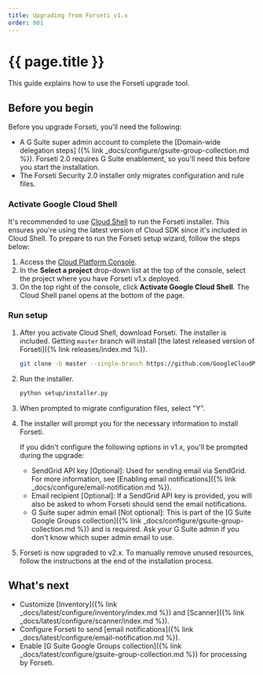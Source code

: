 ```yaml
---
title: Upgrading from Forseti v1.x
order: 001
---
```


# {{ page.title }}

This guide explains how to use the Forseti upgrade tool.

## Before you begin

Before you upgrade Forseti, you'll need the following:

  - A G Suite super admin account to complete the [Domain-wide delegation steps]
({% link _docs/configure/gsuite-group-collection.md %}). 
Forseti 2.0 requires G Suite enablement, so you'll need this before you start the installation.
  - The Forseti Security 2.0 installer only migrates configuration and rule files.


### Activate Google Cloud Shell

It's recommended to use [Cloud Shell](https://cloud.google.com/shell/docs/quickstart) to run the
Forseti installer. This ensures you're using the latest version of Cloud SDK since it's included
in Cloud Shell. To prepare to run the Forseti setup wizard, follow the steps below:

  1. Access the [Cloud Platform Console](https://console.cloud.google.com/).
  1. In the **Select a project** drop-down list at the top of the console, select the project where
  you have Forseti v1.x deployed.
  1. On the top right of the console, click **Activate Google Cloud Shell**. The Cloud
  Shell panel opens at the bottom of the page.

### Run setup

  1. After you activate Cloud Shell, download Forseti. The installer is included.
     Getting `master` branch will install [the latest released version of Forseti]({% link releases/index.md %}).

      ```bash
      git clone -b master --single-branch https://github.com/GoogleCloudPlatform/forseti-security.git
      ```

  1. Run the installer.

     ```bash 
     python setup/installer.py
     ```

  1. When prompted to migrate configuration files, select "Y".

  1. The installer will prompt you for the necessary information to install Forseti.

     If you didn't configure the following options in v1.x, you'll be prompted during the upgrade:

     * SendGrid API key \[Optional\]: Used for sending email via SendGrid. For more information, 
       see [Enabling email notifications]({% link _docs/configure/email-notification.md %}).
     * Email recipient \[Optional\]: If a SendGrid API key is provided, you will also be asked
       to whom Forseti should send the email notifications.
     * G Suite super admin email \[Not optional\]: This is part of the
       [G Suite Google Groups collection]({% link _docs/configure/gsuite-group-collection.md %})
       and is required.
       Ask your G Suite admin if you don't know which super admin email to use.
  1. Forseti is now upgraded to v2.x. To manually remove unused resources, follow the instructions
  at the end of the installation process.

## What's next

  - Customize [Inventory]({% link _docs/latest/configure/inventory/index.md %}) and
  [Scanner]({% link _docs/latest/configure/scanner/index.md %}).
  - Configure Forseti to send [email notifications]({% link _docs/latest/configure/email-notification.md %}).
  - Enable [G Suite Google Groups collection]({% link _docs/latest/configure/gsuite-group-collection.md %})
  for processing by Forseti.
